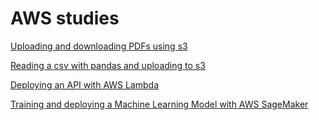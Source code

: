 # AWS studies

[Uploading and downloading PDFs using s3](https://github.com/Patotricks15/studying_aws/tree/main/s3_bucket)

[Reading a csv with pandas and uploading to s3](https://github.com/Patotricks15/studying_aws/tree/main/s3_bucket_pandas)

[Deploying an API with AWS Lambda](https://github.com/Patotricks15/studying_aws/tree/main/aws_lambda)

[Training and deploying a Machine Learning Model with AWS SageMaker](https://github.com/Patotricks15/studying_aws/tree/main/aws_sagemaker)
